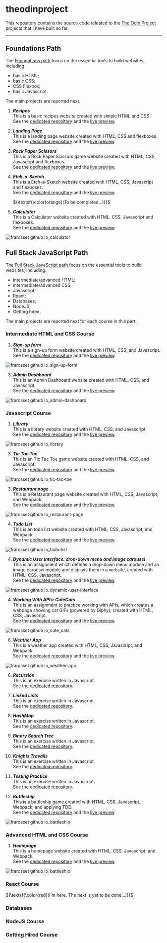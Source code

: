 # theodinproject
This repository contains the source code releated to the [The Odin Project](https://www.theodinproject.com) projects that I have built so far.

---

## Foundations Path

The [Foundations path](https://www.theodinproject.com/paths/foundations/courses/foundations) focus on the essential tools to build websites, including:
* basic HTML;
* basic CSS;
* CSS Flexbox;
* basic Javascript.

The main projects are reported next.

1. ***Recipes***<br/>
This is a basic recipes website created with simple HTML and CSS.<br/>
See the [dedicated repository](https://github.com/frarosset/odin-recipes)
and the [live preview](http://frarosset.github.io/odin-recipes).

3. ***Landing Page***<br/>
This is a landing page website created with HTML, CSS and flexboxes.<br/>
See the [dedicated repository](https://github.com/frarosset/landing-page)
and the [live preview](http://frarosset.github.io/landing-page).

5. ***Rock Paper Scissors***<br/>
This is a Rock Paper Scissors game website created with HTML, CSS, Javascript and flexboxes.<br/>
See the [dedicated repository](https://github.com/frarosset/rock-paper-scissors)
and the [live preview](http://frarosset.github.io/rock-paper-scissors).

7. ***Etch-a-Sketch***<br/>
This is a Etch-a-Sketch website created with HTML, CSS, Javascript and flexboxes.<br/>
See the [dedicated repository](https://github.com/frarosset/etch-a-sketch)
and the [live preview](http://frarosset.github.io/etch-a-sketch).

   ${\textsf{\color{orange}(To be completed...)}}$

9. ***Calculator***<br/>
This is a Calculator website created with HTML, CSS, Javascript and flexboxes.<br/>
See the [dedicated repository](https://github.com/frarosset/calculator)
and the [live preview](http://frarosset.github.io/calculator).

![frarosset github io_calculator](https://github.com/frarosset/calculator/raw/main/screenshot/frarosset.github.io_calculator.png)

## Full Stack JavaScript Path

The [Full Stack JavaScript path](https://www.theodinproject.com/paths/full-stack-javascript) focus on the essential tools to build websites, including:
* intermediate/advanced HTML;
* intermediate/advanced CSS;
* Javascript;
* React;
* Databases;
* NodeJS;
* Getting hired.
  
The main projects are reported next for each course in this part.

### Intermediate HTML and CSS Course

1. ***Sign-up form***<br/>
This is a sign-up form website created with HTML, CSS, and Javascript.<br/>
See the [dedicated repository](https://github.com/frarosset/sign-up-form)
and the [live preview](http://frarosset.github.io/sign-up-form).

![frarosset github io_sign-up-form](https://github.com/frarosset/sign-up-form/raw/main/screenshot/frarosset.github.io_sign-up-form.png)

3. ***Admin Dashboard***<br/>
This is an Admin Dashboard website created with HTML, CSS, and Javascript.<br/>
See the [dedicated repository](https://github.com/frarosset/admin-dashboard)
and the [live preview](http://frarosset.github.io/admin-dashboard).

![frarosset github io_admin-dashboard](https://github.com/frarosset/admin-dashboard/raw/main/screenshot/frarosset.github.io_admin-dashboard.png)

### Javascript Course

1. ***Library***<br/>
This is a library website created with HTML, CSS, and Javascript.<br/>
See the [dedicated repository](https://github.com/frarosset/library)
and the [live preview](http://frarosset.github.io/library).

![frarosset github io_library](https://github.com/frarosset/library/raw/main/screenshot/frarosset.github.io_library.png)

3. ***Tic Tac Toe***<br/>
This is an Tic Tac Toe game website created with HTML, CSS, and Javascript.<br/>
See the [dedicated repository](https://github.com/frarosset/tic-tac-toe)
and the [live preview](http://frarosset.github.io/tic-tac-toe).

![frarosset github io_tic-tac-toe](https://github.com/frarosset/tic-tac-toe/raw/main/screenshot/frarosset.github.io_tic-tac-toe.png)

3. ***Restaurant page***<br/>
This is a Restaurant page website created with HTML, CSS, Javascript, and Webpack.<br/>
See the [dedicated repository](https://github.com/frarosset/restaurant-page)
and the [live preview](http://frarosset.github.io/restaurant-page).

![frarosset github io_restaurant-page](https://github.com/frarosset/restaurant-page/raw/main/src/screenshot/frarosset.github.io_restaurant-page.png)

4. ***Todo List***<br/>
This is an todo list website created with HTML, CSS, Javascript, and Webpack.<br/>
See the [dedicated repository](https://github.com/frarosset/todo-list)
and the [live preview](http://frarosset.github.io/todo-list).

![frarosset github io_todo-list](https://github.com/frarosset/todo-list/raw/main/src/screenshot/frarosset.github.io_todo-list.png)

4. ***Dynamic User Interface: drop-down menu and image carousel***<br/>
This is an assignment which defines a drop-down menu module and an image carousel module and displays them in a website, created with HTML, CSS, Javascript.<br/>
See the [dedicated repository](https://github.com/frarosset/dynamic-user-interface)
and the [live preview](http://frarosset.github.io/dynamic-user-interface).

![frarosset github io_dynamic-user-interface](https://github.com/frarosset/dynamic-user-interface/raw/main/screenshot/frarosset.github.io_dynamic-user-interface.png)

4. ***Working With APIs: CuteCats***<br/>
This is an assignment to practice working with APIs, which creates a webpage showing cat GIFs (powered by Giphy), created with HTML, CSS, Javascript.<br/>
See the [dedicated repository](https://github.com/frarosset/cute-cats)
and the [live preview](http://frarosset.github.io/cute-cats).

![frarosset github io_cute_cats](https://github.com/frarosset/cute-cats/raw/main/screenshot/frarosset.github.io_cute-cats.png)

6. ***Weather App***<br/>
This is a weather app created with HTML, CSS, Javascript, and Webpack.<br/>
See the [dedicated repository](https://github.com/frarosset/weather-app)
and the [live preview](http://frarosset.github.io/weather-app).

![frarosset github io_weather-app](https://github.com/frarosset/weather-app/raw/main/src/screenshot/frarosset.github.io_weather-app.png)

6. ***Recursion***<br/>
This is an exercise written in Javascript.<br/>
See the [dedicated repository](https://github.com/frarosset/recursion).

7. ***Linked Lists***<br/>
This is an exercise written in Javascript.<br/>
See the [dedicated repository](https://github.com/frarosset/linked-lists).

8. ***HashMap***<br/>
This is an exercise written in Javascript.<br/>
See the [dedicated repository](https://github.com/frarosset/hashmap).

9. ***Binary Search Tree***<br/>
This is an exercise written in Javascript.<br/>
See the [dedicated repository](https://github.com/frarosset/binary-search-tree).

10. ***Knights Travails***<br/>
This is an exercise written in Javascript.<br/>
See the [dedicated repository](https://github.com/frarosset/knights-travails).

11. ***Testing Practice***<br/>
This is an exercise written in Javascript.<br/>
See the [dedicated repository](https://github.com/frarosset/testing-practice).

12. ***Battleship***<br/>
This is a battleship game created with HTML, CSS, Javascript, Webpack, and applying TDD.<br/>
See the [dedicated repository](https://github.com/frarosset/battleship)
and the [live preview](http://frarosset.github.io/battleship).

![frarosset github io_battleship](https://github.com/frarosset/battleship/raw/main/src/screenshot/frarosset.github.io_battleship.png)

### Advanced HTML and CSS Course

1. ***Homepage***<br/>
This is a homepage website created with HTML, CSS, Javascript, and Webpack.<br/>
See the [dedicated repository](https://github.com/frarosset/homepage)
and the [live preview](http://frarosset.github.io/homepage).

![frarosset github io_battleship](https://github.com/frarosset/homepage/raw/main/src/screenshot/frarosset.github.io_homepage.png)

### React Course

${\textsf{\color{red}(I'm here. The next is yet to be done...)}}$

### Databases

### NodeJS Course

### Getting Hired Course

